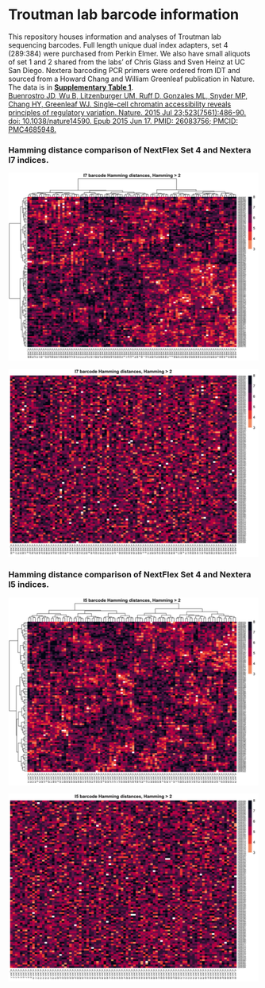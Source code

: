 Troutman lab barcode information
================

This repository houses information and analyses of Troutman lab
sequencing barcodes. Full length unique dual index adapters, set 4
(289:384) were purchased from Perkin Elmer. We also have small aliquots
of set 1 and 2 shared from the labs’ of Chris Glass and Sven Heinz at UC
San Diego. Nextera barcoding PCR primers were ordered from IDT and
sourced from a Howard Chang and William Greenleaf publication in Nature.
The data is in **[Supplementary Table
1](https://static-content.springer.com/esm/art%3A10.1038%2Fnature14590/MediaObjects/41586_2015_BFnature14590_MOESM36_ESM.xlsx)**.  
[Buenrostro JD, Wu B, Litzenburger UM, Ruff D, Gonzales ML, Snyder MP,
Chang HY, Greenleaf WJ. Single-cell chromatin accessibility reveals
principles of regulatory variation. Nature. 2015 Jul
23;523(7561):486-90. doi: 10.1038/nature14590. Epub 2015 Jun 17. PMID:
26083756; PMCID: PMC4685948.](https://pubmed.ncbi.nlm.nih.gov/26083756/)

### Hamming distance comparison of NextFlex Set 4 and Nextera I7 indices.

![I7 hamming distance &gt; 2](plots/i7_hamming_greater2.png)

![I7 hamming distance &gt; 2](plots/i7_hamming_greater2_unclustered.png)

### Hamming distance comparison of NextFlex Set 4 and Nextera I5 indices.

![I5 hamming distance &gt; 2](plots/i5_hamming_greater2.png)

![I5 hamming distance &gt; 2](plots/i5_hamming_greater2_unclustered.png)
